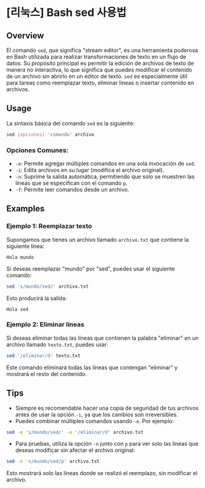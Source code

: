 # [리눅스] Bash sed 사용법

## Overview
El comando `sed`, que significa "stream editor", es una herramienta poderosa en Bash utilizada para realizar transformaciones de texto en un flujo de datos. Su propósito principal es permitir la edición de archivos de texto de manera no interactiva, lo que significa que puedes modificar el contenido de un archivo sin abrirlo en un editor de texto. `sed` es especialmente útil para tareas como reemplazar texto, eliminar líneas o insertar contenido en archivos.

## Usage
La sintaxis básica del comando `sed` es la siguiente:

```bash
sed [opciones] 'comando' archivo
```

### Opciones Comunes:
- `-e`: Permite agregar múltiples comandos en una sola invocación de `sed`.
- `-i`: Edita archivos en su lugar (modifica el archivo original).
- `-n`: Suprime la salida automática, permitiendo que solo se muestren las líneas que se especifican con el comando `p`.
- `-f`: Permite leer comandos desde un archivo.

## Examples
### Ejemplo 1: Reemplazar texto
Supongamos que tienes un archivo llamado `archivo.txt` que contiene la siguiente línea:

```
Hola mundo
```

Si deseas reemplazar "mundo" por "sed", puedes usar el siguiente comando:

```bash
sed 's/mundo/sed/' archivo.txt
```

Esto producirá la salida:

```
Hola sed
```

### Ejemplo 2: Eliminar líneas
Si deseas eliminar todas las líneas que contienen la palabra "eliminar" en un archivo llamado `texto.txt`, puedes usar:

```bash
sed '/eliminar/d' texto.txt
```

Este comando eliminará todas las líneas que contengan "eliminar" y mostrará el resto del contenido.

## Tips
- Siempre es recomendable hacer una copia de seguridad de tus archivos antes de usar la opción `-i`, ya que los cambios son irreversibles.
- Puedes combinar múltiples comandos usando `-e`. Por ejemplo:

```bash
sed -e 's/mundo/sed/' -e '/eliminar/d' archivo.txt
```

- Para pruebas, utiliza la opción `-n` junto con `p` para ver solo las líneas que deseas modificar sin afectar el archivo original:

```bash
sed -n 's/mundo/sed/p' archivo.txt
```

Esto mostrará solo las líneas donde se realizó el reemplazo, sin modificar el archivo.